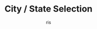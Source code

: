 ---
layout: demo
title: City / State Selection
author: ris
image: '/images/red-lights-1.png'
description: 'A demonstration showing how to use the API to cascade controls for a classic state / city selector.
						<strong>Note:</strong> The API for fetching cities is a little spotty, so if it fails to list cities, that&amp;s what&amp;s going on (try another state).'
categories:
- demos
tags:
- tagging
---